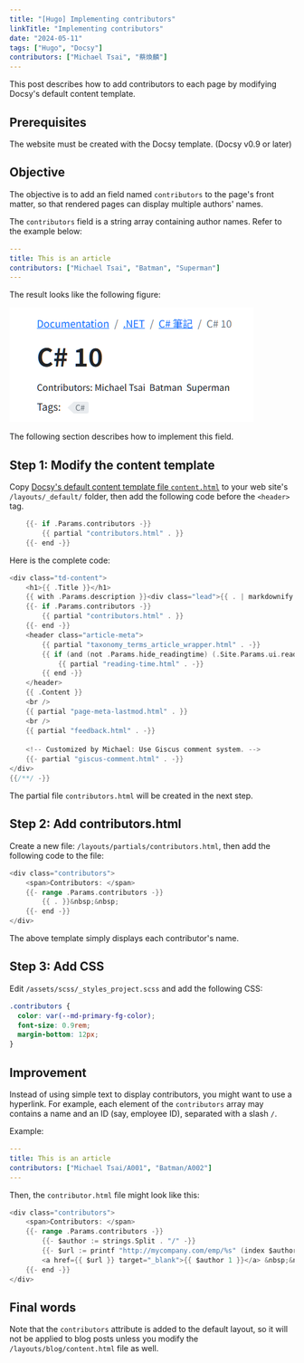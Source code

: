 ```yaml
---
title: "[Hugo] Implementing contributors"
linkTitle: "Implementing contributors"
date: "2024-05-11"
tags: ["Hugo", "Docsy"]
contributors: ["Michael Tsai", "蔡煥麟"]
---
```


This post describes how to add contributors to each page by modifying Docsy's default content template.

## Prerequisites

The website must be created with the Docsy template. (Docsy v0.9 or later)

## Objective

The objective is to add an field named `contributors` to the page's front matter, so that rendered pages can display multiple authors' names.

The `contributors` field is a string array containing author names. Refer to the example below:

```yaml
---
title: This is an article
contributors: ["Michael Tsai", "Batman", "Superman"]
---
```

The result looks like the following figure:

![](images/demo.png)

The following section describes how to implement this field.

## Step 1: Modify the content template

Copy [Docsy's default content template file `content.html`](https://github.com/google/docsy/blob/main/layouts/_default/content.html) to your web site's `/layouts/_default/` folder, then add the following code before the `<header>` tag.

```go
	{{- if .Params.contributors -}}
		{{ partial "contributors.html" . }}
	{{- end -}}
```

Here is the complete code:

```go {linenos=false, hl_lines=["4-6"]}
<div class="td-content">
	<h1>{{ .Title }}</h1>
	{{ with .Params.description }}<div class="lead">{{ . | markdownify }}</div>{{ end }}
	{{- if .Params.contributors -}}
		{{ partial "contributors.html" . }}
	{{- end -}}
	<header class="article-meta">
		{{ partial "taxonomy_terms_article_wrapper.html" . -}}
		{{ if (and (not .Params.hide_readingtime) (.Site.Params.ui.readingtime.enable)) -}}
			{{ partial "reading-time.html" . -}}
		{{ end -}}
	</header>
	{{ .Content }}
	<br />
	{{ partial "page-meta-lastmod.html" . }}
    <br />
	{{ partial "feedback.html" . -}}

	<!-- Customized by Michael: Use Giscus comment system. -->
	{{- partial "giscus-comment.html" . -}}
</div>
{{/**/ -}}
```

The partial file `contributors.html` will be created in the next step.

## Step 2: Add contributors.html

Create a new file: `/layouts/partials/contributors.html`, then add the following code to the file:

```go
<div class="contributors">
    <span>Contributors: </span>
    {{- range .Params.contributors -}}
        {{ . }}&nbsp;&nbsp;
    {{- end -}}
</div>
```

The above template simply displays each contributor's name.

## Step 3: Add CSS

Edit `/assets/scss/_styles_project.scss` and add the following CSS:

```css
.contributors {
  color: var(--md-primary-fg-color);
  font-size: 0.9rem;
  margin-bottom: 12px;
}
```

## Improvement

Instead of using simple text to display contributors, you might want to use a hyperlink. For example, each element of the `contributors` array may contains a name and an ID (say, employee ID), separated with a slash `/`.

Example:

```yaml
---
title: This is an article
contributors: ["Michael Tsai/A001", "Batman/A002"]
---
```

Then, the `contributor.html` file might look like this:

```go
<div class="contributors">
    <span>Contributors: </span>
    {{- range .Params.contributors -}}
        {{- $author := strings.Split . "/" -}}
        {{- $url := printf "http://mycompany.com/emp/%s" (index $author 0) -}}
        <a href={{ $url }} target="_blank">{{ $author 1 }}</a> &nbsp;&nbsp;
    {{- end -}}
</div>
```

## Final words

Note that the `contributors` attribute is added to the default layout, so it will not be applied to blog posts unless you modify the `/layouts/blog/content.html` file as well.
